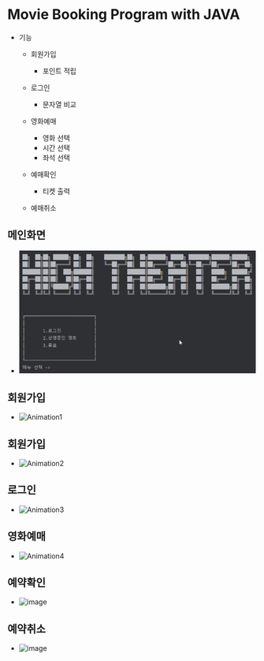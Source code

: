 # Movie Booking Program with JAVA
+ 기능
    + 회원가입
        + 포인트 적립

    + 로그인
        + 문자열 비교

    + 영화예매
        + 영화 선택
        + 시간 선택
        + 좌석 선택     

    + 예매확인
        + 티켓 출력     

    + 예매취소     


## 메인화면
* <img width="821" alt="image" src="https://github.com/cysim506/CinemaProject/blob/main/main.png">

## 회원가입
* ![Animation1](https://github.com/cysim506/CinemaProject/Animation1.gif)

## 회원가입
* ![Animation2](https://github.com/cysim506/CinemaProject/Animation2.gif)

## 로그인
* ![Animation3](https://github.com/cysim506/CinemaProject/Animation3.gif)

## 영화예매
* ![Animation4](https://github.com/cysim506/CinemaProject/Animation4.gif)

## 예약확인
* <img width="821" alt="image" src="https://github.com/cysim506/CinemaProject/ticket.png">

## 예약취소
* <img width="821" alt="image" src="https://github.com/cysim506/CinemaProject/refund.png">
